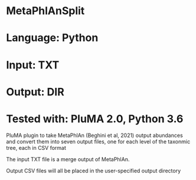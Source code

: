 # MetaPhlAnSplit
# Language: Python
# Input: TXT
# Output: DIR
# Tested with: PluMA 2.0, Python 3.6

PluMA plugin to take MetaPhlAn (Beghini et al, 2021) output
abundances and convert them into seven output files,
one for each level of the taxonmic tree, each in CSV format

The input TXT file is a merge output of MetaPhlAn.

Output CSV files will all be placed in the user-specified output directory
